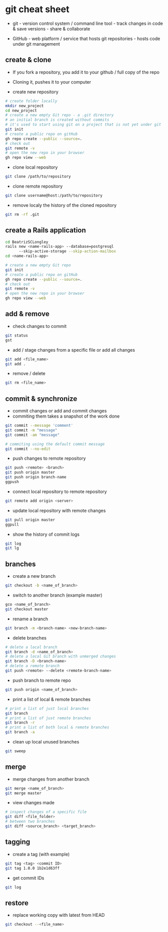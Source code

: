 # git cheat sheet

- git - version control system / command line tool
      - track changes in code & save versions
      - share & collaborate

- GitHub - web platform / service that hosts git repositories
         - hosts code under git management

## create & clone

- If you fork a repository, you add it to your github / full copy of the repo
- Cloning it, pushes it to your computer

- create new repository
```bash
# create folder locally
mkdir new_project
cd new_project
# create a new empty Git repo - a .git directory
# an initial branch is created without commits
# it's used to start using git on a project that is not yet under git
git init
# create a public repo on gitHub
gh repo create --public --source=.
# check out 
git remote -v
# open the new repo in your browser
gh repo view --web
```

- clone local repository
```bash
git clone /path/to/repository
```

- clone remote repository
```bash
git clone username@host:/path/to/repository
```

- remove localy the history of the cloned repository
```bash
git rm -rf .git 
```

## create a Rails application

```bash
cd BeatrizSCLongley
rails new <name-rails-app> --database=postgresql 
      --skip-active-storage --skip-action-mailbox
cd <name-rails-app>

# create a new empty Git repo
git init
# create a public repo on gitHub
gh repo create --public --source=.
# check out 
git remote -v
# open the new repo in your browser
gh repo view --web
```

## add & remove 

- check changes to commit
```bash
git status
gst
```

- add / stage changes from a specific file or add all changes
```bash
git add <file_name>
git add .
```

- remove / delete
```bash
git rm <file_name>
```

## commit & synchronize

- commit changes or add and commit changes
- commiting them takes a snapshot of the work done
```bash
git commit --message 'comment' 
git commit -m "message"
git commit -am "message"

# commiting using the default commit message
git commit --no-edit
```

- push changes to remote repository
```bash
git push <remote> <branch>
git push origin master
git push origin branch-name 
ggpush
```

- connect local repository to remote repository
```bash
git remote add origin <server>
```

- update local repository with remote changes
```bash
git pull origin master
ggpull
```

- show the history of commit logs
```bash
git log
git lg
```

## branches

- create a new branch
```bash
git checkout -b <name_of_branch>
```

- switch to another branch (example master)
```bash
gco <name_of_branch>
git checkout master
```

- rename a branch
```bash
git branch -m <branch-name> <new-branch-name>
```

- delete branches
```bash
# delete a local branch
git branch -d <name_of_branch>
# delete a local Git branch with unmerged changes
git branch -D <branch-name>
# delete a remote branch
git push <remote> --delete <remote-branch-name>
```

- push branch to remote repo
```bash
git push origin <name_of_branch>
```

- print a list of local & remote branches
```bash
# print a list of just local branches
git branch
# print a list of just remote branches
git branch -r
# print a list of both local & remote branches
git branch -a
```

- clean up local unused branches
```bash
git sweep
```

## merge

- merge changes from another branch
```bash
git merge <name_of_branch>
git merge master
```

- view changes made
```bash
# inspect changes of a specific file
git diff <file_folder>
# between two branches
git diff <source_branch> <target_branch>
```

## tagging

-  create a tag (with example)
```bash
git tag <tag> <commit ID>
git tag 1.0.0 1b2e1d63ff
```

- get commit IDs
```bash
git log
```

## restore

- replace working copy with latest from HEAD
```bash
git checkout --<file_name>
```
